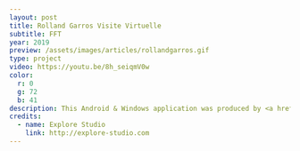```yaml
---
layout: post
title: Rolland Garros Visite Virtuelle
subtitle: FFT
year: 2019
preview: /assets/images/articles/rollandgarros.gif
type: project
video: https://youtu.be/8h_seiqmV0w
color:
  r: 0
  g: 72
  b: 41
description: This Android & Windows application was produced by <a href="http://explore-studio.com">Explore Studio</a> made for the <a href="https://www.fft.fr/">FFT</a> (Fédération Française de Tennis), in order to make a virtual tour into VIP saloons.  
credits:
  - name: Explore Studio
    link: http://explore-studio.com
---
```

